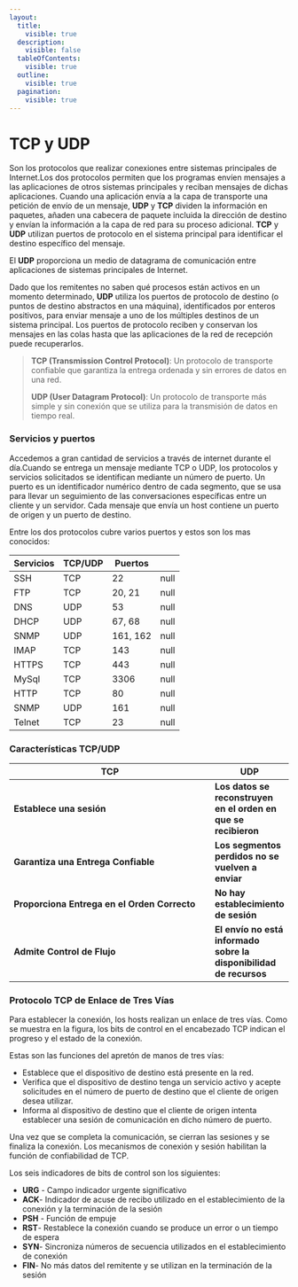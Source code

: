 ```yaml
---
layout:
  title:
    visible: true
  description:
    visible: false
  tableOfContents:
    visible: true
  outline:
    visible: true
  pagination:
    visible: true
---
```


# TCP y UDP

Son los protocolos que realizar conexiones entre sistemas principales de Internet.Los dos protocolos permiten que los programas envíen mensajes a las aplicaciones de otros sistemas principales y reciban mensajes de dichas aplicaciones. Cuando una aplicación envía a la capa de transporte una petición de envío de un mensaje, **UDP** y **TCP** dividen la información en paquetes, añaden una cabecera de paquete incluida la dirección de destino y envían la información a la capa de red para su proceso adicional. **TCP** y **UDP** utilizan puertos de protocolo en el sistema principal para identificar el destino específico del mensaje.

El **UDP** proporciona un medio de datagrama de comunicación entre aplicaciones de sistemas principales de Internet.

Dado que los remitentes no saben qué procesos están activos en un momento determinado, **UDP** utiliza los puertos de protocolo de destino (o puntos de destino abstractos en una máquina), identificados por enteros positivos, para enviar mensaje a uno de los múltiples destinos de un sistema principal. Los puertos de protocolo reciben y conservan los mensajes en las colas hasta que las aplicaciones de la red de recepción puede recuperarlos.

> **TCP (Transmission Control Protocol)**: Un protocolo de transporte confiable que garantiza la entrega ordenada y sin errores de datos en una red.
>
>
>
> **UDP (User Datagram Protocol)**: Un protocolo de transporte más simple y sin conexión que se utiliza para la transmisión de datos en tiempo real.

### Servicios y puertos

Accedemos a gran cantidad de servicios a través de internet durante el día.Cuando se entrega un mensaje mediante TCP o UDP, los protocolos y servicios solicitados se identifican mediante un número de puerto. Un puerto es un identificador numérico dentro de cada segmento, que se usa para llevar un seguimiento de las conversaciones específicas entre un cliente y un servidor. Cada mensaje que envía un host contiene un puerto de origen y un puerto de destino.

Entre los dos protocolos cubre varios puertos y estos son los mas conocidos:

<table data-header-hidden><thead><tr><th>Servicios</th><th>TCP/UDP</th><th>Puertos</th><th data-hidden data-type="number"></th></tr></thead><tbody><tr><td>SSH</td><td>TCP</td><td>22</td><td>null</td></tr><tr><td>FTP</td><td>TCP</td><td>20, 21</td><td>null</td></tr><tr><td>DNS</td><td>UDP</td><td>53</td><td>null</td></tr><tr><td>DHCP</td><td>UDP</td><td>67, 68</td><td>null</td></tr><tr><td>SNMP</td><td>UDP</td><td>161, 162</td><td>null</td></tr><tr><td>IMAP</td><td>TCP</td><td>143</td><td>null</td></tr><tr><td>HTTPS</td><td>TCP</td><td>443</td><td>null</td></tr><tr><td>MySql</td><td>TCP</td><td>3306</td><td>null</td></tr><tr><td>HTTP</td><td>TCP</td><td>80</td><td>null</td></tr><tr><td>SNMP</td><td>UDP</td><td>161</td><td>null</td></tr><tr><td>Telnet</td><td>TCP</td><td>23</td><td>null</td></tr></tbody></table>

### Características TCP/UDP

<table><thead><tr><th width="356">TCP</th><th>UDP</th></tr></thead><tbody><tr><td><strong>Establece una sesión</strong></td><td><strong>Los datos se reconstruyen en el orden en que se recibieron</strong></td></tr><tr><td><strong>Garantiza una Entrega Confiable</strong></td><td><strong>Los segmentos perdidos no se vuelven a enviar</strong></td></tr><tr><td><strong>Proporciona Entrega en el Orden Correcto</strong></td><td><strong>No hay establecimiento de sesión</strong></td></tr><tr><td><strong>Admite Control de Flujo</strong></td><td><strong>El envío no está informado sobre la disponibilidad de recursos</strong></td></tr></tbody></table>

### Protocolo TCP de Enlace de Tres Vías

&#x20;Para establecer la conexión, los hosts realizan un enlace de tres vías. Como se muestra en la figura, los bits de control en el encabezado TCP indican el progreso y el estado de la conexión.

Estas son las funciones del apretón de manos de tres vías:

* Establece que el dispositivo de destino está presente en la red.
* Verifica que el dispositivo de destino tenga un servicio activo y acepte solicitudes en el número de puerto de destino que el cliente de origen desea utilizar.
* Informa al dispositivo de destino que el cliente de origen intenta establecer una sesión de comunicación en dicho número de puerto.

Una vez que se completa la comunicación, se cierran las sesiones y se finaliza la conexión. Los mecanismos de conexión y sesión habilitan la función de confiabilidad de TCP.

Los seis indicadores de bits de control son los siguientes:

* **URG** - Campo indicador urgente significativo
* **ACK**- Indicador de acuse de recibo utilizado en el establecimiento de la conexión y la terminación de la sesión
* **PSH** - Función de empuje
* **RST**- Restablece la conexión cuando se produce un error o un tiempo de espera
* **SYN**- Sincroniza números de secuencia utilizados en el establecimiento de conexión
* **FIN**- No más datos del remitente y se utilizan en la terminación de la sesión
